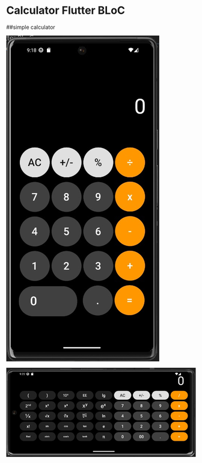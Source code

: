# Calculator Flutter BLoC

##simple calculator 

![portrait mode](https://github.com/DefBritva/my_calc/blob/main/assets/images/calcImage1.jpg)  



![landscape mode](https://github.com/DefBritva/my_calc/blob/main/assets/images/calcImage2.jpg)
